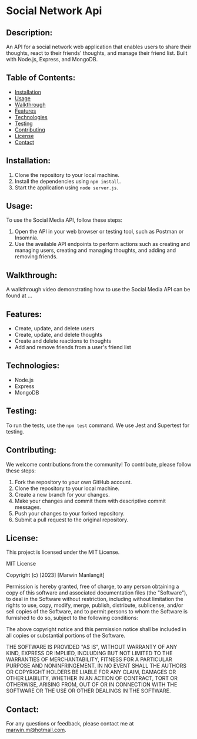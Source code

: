 # Social Network Api

## Description:
An API for a social network web application that enables users to share their thoughts, react to their friends' thoughts, and manage their friend list. Built with Node.js, Express, and MongoDB.

## Table of Contents:
- [Installation](#Installation)
- [Usage](#Usage)
- [Walkthrough](#Walkthrough)
- [Features](#Features)
- [Technologies](#Technologies)
- [Testing](#Testing)
- [Contributing](#Contributing)
- [License](#License)
- [Contact](#Contact)

## Installation:
1. Clone the repository to your local machine.
2. Install the dependencies using `npm install`.
3. Start the application using `node server.js`.

## Usage:
To use the Social Media API, follow these steps:
1. Open the API in your web browser or testing tool, such as Postman or Insomnia.
2. Use the available API endpoints to perform actions such as creating and managing users, creating and managing thoughts, and adding and removing friends.

## Walkthrough:
A walkthrough video demonstrating how to use the Social Media API can be found at ...

## Features:
- Create, update, and delete users
- Create, update, and delete thoughts
- Create and delete reactions to thoughts
- Add and remove friends from a user's friend list

## Technologies:
- Node.js
- Express
- MongoDB

## Testing:
To run the tests, use the `npm test` command. We use Jest and Supertest for testing.

## Contributing:
We welcome contributions from the community! To contribute, please follow these steps:
1. Fork the repository to your own GitHub account.
2. Clone the repository to your local machine.
3. Create a new branch for your changes.
4. Make your changes and commit them with descriptive commit messages.
5. Push your changes to your forked repository.
6. Submit a pull request to the original repository.

## License:
This project is licensed under the MIT License.

MIT License

Copyright (c) [2023] [Marwin Manlangit]

Permission is hereby granted, free of charge, to any person obtaining a copy
of this software and associated documentation files (the "Software"), to deal
in the Software without restriction, including without limitation the rights
to use, copy, modify, merge, publish, distribute, sublicense, and/or sell
copies of the Software, and to permit persons to whom the Software is
furnished to do so, subject to the following conditions:

The above copyright notice and this permission notice shall be included in
all copies or substantial portions of the Software.

THE SOFTWARE IS PROVIDED "AS IS", WITHOUT WARRANTY OF ANY KIND, EXPRESS OR
IMPLIED, INCLUDING BUT NOT LIMITED TO THE WARRANTIES OF MERCHANTABILITY,
FITNESS FOR A PARTICULAR PURPOSE AND NONINFRINGEMENT. IN NO EVENT SHALL THE
AUTHORS OR COPYRIGHT HOLDERS BE LIABLE FOR ANY CLAIM, DAMAGES OR OTHER
LIABILITY, WHETHER IN AN ACTION OF CONTRACT, TORT OR OTHERWISE, ARISING FROM,
OUT OF OR IN CONNECTION WITH THE SOFTWARE OR THE USE OR OTHER DEALINGS IN
THE SOFTWARE.


## Contact:
For any questions or feedback, please contact me at marwin.m@hotmail.com.